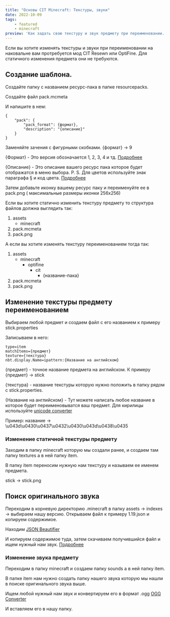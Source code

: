 ```yaml
---
title: "Основы CIT Minecraft: Текстуры, звуки"
date: 2022-10-09
tags:
    - featured
    - minecraft
preview: 'Как задать свою текстуру и звук предмету при переименовании. CIT.'
---
```


Если вы хотите изменять текстуры и звуки при переименовании на наковальне вам протребуется мод CIT Resewn или OptiFine.
Для статичного изменения предмета они не требуются.

## Создание шаблона.

Создайте папку с названием ресурс-пака в папке resourcepacks.

Создайте файл pack.mcmeta

И напишите в нем:

```
{
    "pack": {
        "pack_format": {формат},
        "description": "{описание}"
    }
}
```

Заменяйте зачения с фигурными скобками. {формат} -> 9

{Формат} - Это версия обозначается 1, 2, 3, 4 и тд. [Подробнее](https://minecraft.fandom.com/wiki/Pack_format)

{Описание} - Это описание вашего ресурс пака которое будет отображатся в меню выбора. P. S. Для цветов используйте знак параграфа § и код цвета. [Подробнее](https://minecraft.fandom.com/ru/wiki/%D0%A4%D0%BE%D1%80%D0%BC%D0%B0%D1%82%D0%B8%D1%80%D0%BE%D0%B2%D0%B0%D0%BD%D0%B8%D0%B5_%D1%82%D0%B5%D0%BA%D1%81%D1%82%D0%B0)

Затем добавьте иконку вашему ресурс паку и переименуйте ее в pack.png ( максимальные размеры иконки 256x256)

Если вы хотите статично изменить текстуру предмету то структура файлов должна выглядить так:

1. assets
    - minecraft
2. pack.mcmeta
3. pack.png

А если вы хотите изменять текстуру переименованием тогда так:

1. assets
    - minecraft
        - optifine
            - cit
                - {название-пака}
2. pack.mcmeta
3. pack.png

## Изменение текстуры предмету переименованием

Выбираем любой предмет и создаем файл с его названием к примеру stick.properties

Записываем в него:

```
type=item
matchItems={предмет}
texture={текстура}
nbt.display.Name=ipattern:{Название на английском}
```

{предмет} - точное название предмета на английском. К примеру {предмет} -> stick

{текстура} - название текстуры которую нужно положить в папку рядом с stick.properties.

{Название на английском} - Тут можете написать любое название в которое будет переименовыватся ваш предмет. Для кирилицы используйте [unicode converter](https://www.google.com/search?q=unicode+decoder)

Пример: название -> \u043d\u0430\u0437\u0432\u0430\u043d\u0438\u0435

### Изменение статичной текстуры предмету

Заходим в папку minecraft которую мы создали ранее, и создаем там папку textures а в ней папку item.

В папку item переносим нужную нам текстуру и называем ее именем предмета.

stick -> stick.png

## Поиск оригинального звука

Переходим в корневую директорию .minecraft в папку assets -> indexes -> выбираем нашу версию.
Открываем файл к примеру 1.19.json и копируем содержимое.

Находим [JSON Beautifier](https://www.google.com/search?q=json+beautifier)

И копируем содержимое туда, затем скачиваем получившийся файл и ищем нужный нам звук. [Подробнее](https://youtu.be/SoHYuoPbnPE?t=66)

### Изменение звука предмету

Переходим в папку minecraft и создаем папку sounds а в ней папку item.

В папке item нам нужно создать папку нашего звука которую мы нашли в поиске оригинального звука выше.

Ищем любой нужный нам звук и конвертируем его в формат .ogg [OGG Converter](https://www.google.com/search?q=ogg+converter)

И вставляем его в нашу папку.
